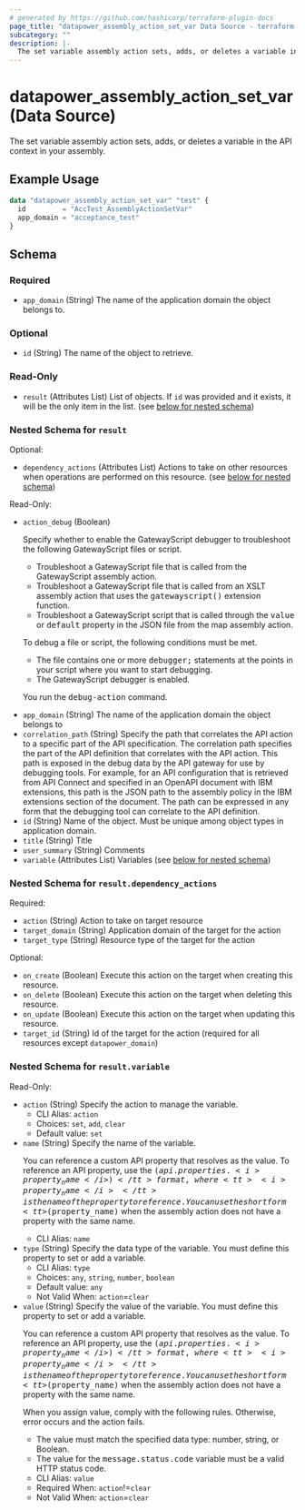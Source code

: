 ```yaml
---
# generated by https://github.com/hashicorp/terraform-plugin-docs
page_title: "datapower_assembly_action_set_var Data Source - terraform-provider-datapower"
subcategory: ""
description: |-
  The set variable assembly action sets, adds, or deletes a variable in the API context in your assembly.
---
```


# datapower_assembly_action_set_var (Data Source)

The set variable assembly action sets, adds, or deletes a variable in the API context in your assembly.

## Example Usage

```terraform
data "datapower_assembly_action_set_var" "test" {
  id         = "AccTest_AssemblyActionSetVar"
  app_domain = "acceptance_test"
}
```

<!-- schema generated by tfplugindocs -->
## Schema

### Required

- `app_domain` (String) The name of the application domain the object belongs to.

### Optional

- `id` (String) The name of the object to retrieve.

### Read-Only

- `result` (Attributes List) List of objects. If `id` was provided and it exists, it will be the only item in the list. (see [below for nested schema](#nestedatt--result))

<a id="nestedatt--result"></a>
### Nested Schema for `result`

Optional:

- `dependency_actions` (Attributes List) Actions to take on other resources when operations are performed on this resource. (see [below for nested schema](#nestedatt--result--dependency_actions))

Read-Only:

- `action_debug` (Boolean) <p>Specify whether to enable the GatewayScript debugger to troubleshoot the following GatewayScript files or script.</p><ul><li>Troubleshoot a GatewayScript file that is called from the GatewayScript assembly action.</li><li>Troubleshoot a GatewayScript file that is called from an XSLT assembly action that uses the <tt>gatewayscript()</tt> extension function.</li><li>Troubleshoot a GatewayScript script that is called through the <tt>value</tt> or <tt>default</tt> property in the JSON file from the map assembly action.</li></ul><p>To debug a file or script, the following conditions must be met.</p><ul><li>The file contains one or more <tt>debugger;</tt> statements at the points in your script where you want to start debugging.</li><li>The GatewayScript debugger is enabled.</li></ul><p>You run the <tt>debug-action</tt> command.</p>
- `app_domain` (String) The name of the application domain the object belongs to
- `correlation_path` (String) Specify the path that correlates the API action to a specific part of the API specification. The correlation path specifies the part of the API definition that correlates with the API action. This path is exposed in the debug data by the API gateway for use by debugging tools. For example, for an API configuration that is retrieved from API Connect and specified in an OpenAPI document with IBM extensions, this path is the JSON path to the assembly policy in the IBM extensions section of the document. The path can be expressed in any form that the debugging tool can correlate to the API definition.
- `id` (String) Name of the object. Must be unique among object types in application domain.
- `title` (String) Title
- `user_summary` (String) Comments
- `variable` (Attributes List) Variables (see [below for nested schema](#nestedatt--result--variable))

<a id="nestedatt--result--dependency_actions"></a>
### Nested Schema for `result.dependency_actions`

Required:

- `action` (String) Action to take on target resource
- `target_domain` (String) Application domain of the target for the action
- `target_type` (String) Resource type of the target for the action

Optional:

- `on_create` (Boolean) Execute this action on the target when creating this resource.
- `on_delete` (Boolean) Execute this action on the target when deleting this resource.
- `on_update` (Boolean) Execute this action on the target when updating this resource.
- `target_id` (String) Id of the target for the action (required for all resources except `datapower_domain`)


<a id="nestedatt--result--variable"></a>
### Nested Schema for `result.variable`

Read-Only:

- `action` (String) Specify the action to manage the variable.
  - CLI Alias: `action`
  - Choices: `set`, `add`, `clear`
  - Default value: `set`
- `name` (String) Specify the name of the variable. <p>You can reference a custom API property that resolves as the value. To reference an API property, use the <tt>$(api.properties. <i>property_name</i> )</tt> format, where <tt><i>property_name</i></tt> is the name of the property to reference. You can use the short form <tt>$(property_name)</tt> when the assembly action does not have a property with the same name.</p>
  - CLI Alias: `name`
- `type` (String) Specify the data type of the variable. You must define this property to set or add a variable.
  - CLI Alias: `type`
  - Choices: `any`, `string`, `number`, `boolean`
  - Default value: `any`
  - Not Valid When: `action`=`clear`
- `value` (String) Specify the value of the variable. You must define this property to set or add a variable. <p>You can reference a custom API property that resolves as the value. To reference an API property, use the <tt>$(api.properties. <i>property_name</i> )</tt> format, where <tt><i>property_name</i></tt> is the name of the property to reference. You can use the short form <tt>$(property_name)</tt> when the assembly action does not have a property with the same name.</p><p>When you assign value, comply with the following rules. Otherwise, error occurs and the action fails.</p><ul><li>The value must match the specified data type: number, string, or Boolean.</li><li>The value for the <tt>message.status.code</tt> variable must be a valid HTTP status code.</li></ul>
  - CLI Alias: `value`
  - Required When: `action`!=`clear`
  - Not Valid When: `action`=`clear`
